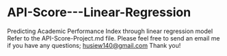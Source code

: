 # API-Score---Linear-Regression
Predicting Academic Performance Index through linear regression model
Refer to the API-Score-Project.md file.
Please feel free to send an email me if you have any questions; husiew140@gmail.com
Thank you!
